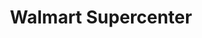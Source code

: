 ---
title: "Walmart Supercenter"
url: /denver/walmart-supercenter-west-evans-avenue/
shop: supermarket
---